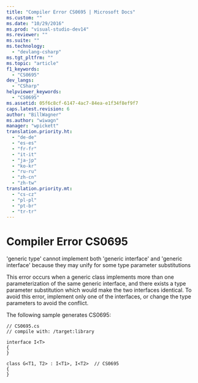 ```yaml
---
title: "Compiler Error CS0695 | Microsoft Docs"
ms.custom: ""
ms.date: "10/29/2016"
ms.prod: "visual-studio-dev14"
ms.reviewer: ""
ms.suite: ""
ms.technology: 
  - "devlang-csharp"
ms.tgt_pltfrm: ""
ms.topic: "article"
f1_keywords: 
  - "CS0695"
dev_langs: 
  - "CSharp"
helpviewer_keywords: 
  - "CS0695"
ms.assetid: 05f6c8cf-6147-4ac7-84ea-e1f34f8ef9f7
caps.latest.revision: 6
author: "BillWagner"
ms.author: "wiwagn"
manager: "wpickett"
translation.priority.ht: 
  - "de-de"
  - "es-es"
  - "fr-fr"
  - "it-it"
  - "ja-jp"
  - "ko-kr"
  - "ru-ru"
  - "zh-cn"
  - "zh-tw"
translation.priority.mt: 
  - "cs-cz"
  - "pl-pl"
  - "pt-br"
  - "tr-tr"
---
```

# Compiler Error CS0695
'generic type' cannot implement both 'generic interface' and 'generic interface' because they may unify for some type parameter substitutions  
  
 This error occurs when a generic class implements more than one parameterization of the same generic interface, and there exists a type parameter substitution which would make the two interfaces identical. To avoid this error, implement only one of the interfaces, or change the type parameters to avoid the conflict.  
  
 The following sample generates CS0695:  
  
```  
// CS0695.cs  
// compile with: /target:library  
  
interface I<T>  
{  
}  
  
class G<T1, T2> : I<T1>, I<T2>  // CS0695  
{  
}  
```